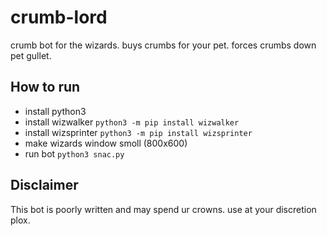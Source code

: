 # crumb-lord
crumb bot for the wizards. 
buys crumbs for your pet. 
forces crumbs down pet gullet.

## How to run
 - install python3 
 - install wizwalker `python3 -m pip install wizwalker`
 - install wizsprinter `python3 -m pip install wizsprinter`
 - make wizards window smoll (800x600)
 - run bot `python3 snac.py`

## Disclaimer
This bot is poorly written and may spend ur crowns. use at your discretion plox.
